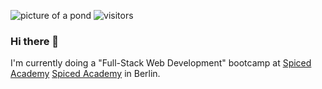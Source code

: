 ![picture of a pond](https://lh3.googleusercontent.com/pw/AL9nZEXtvXy-yuy85lM1C3otg2noKIJrWpuwEQPZI-nnN2fTl38X5rLdG48hcP9gKKT8TJeuIB7b1r4hLuVluSaxyrXzASnbTJ4e41d8Loe9ee8cDKWRPv2gfet381AOPdASivmsS-g39KtVhwz1O6pxxFlJNg=w3840-h1730-no?authuser=0)
![visitors](https://visitor-badge.glitch.me/badge?page_id=page.id&left_color=green&right_color=red)
### Hi there 👋
I'm currently doing a "Full-Stack Web Development" bootcamp at [Spiced Academy](https://spiced-academy.com/) <a href="https://spiced-academy.com" target="_blank">Spiced Academy</a>  in Berlin.
<!--
**egbalwaldmann/egbalwaldmann** is a ✨ _special_ ✨ repository because its `README.md` (this file) appears on your GitHub profile.

Here are some ideas to get you started:

- 🔭 I’m currently working on ...
- 🌱 I’m currently learning ...
- 👯 I’m looking to collaborate on ...
- 🤔 I’m looking for help with ...
- 💬 Ask me about ...
- 📫 How to reach me: ...
- 😄 Pronouns: ...
- ⚡ Fun fact: ...
-->
